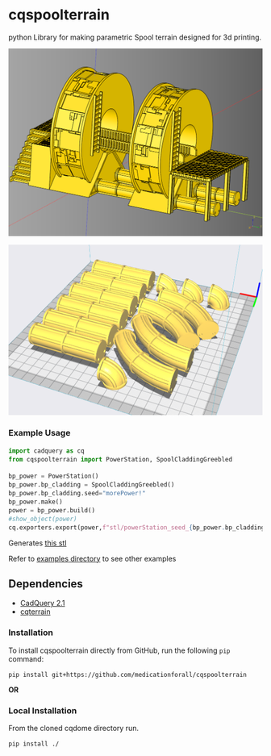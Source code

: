 # cqspoolterrain
python Library for making parametric Spool terrain designed for 3d printing.


![Station Mockup](./documentation/image/36.png)<br />

![Pipe Mockup](./documentation/image/pipe/15.png)


### Example Usage

``` python
import cadquery as cq
from cqspoolterrain import PowerStation, SpoolCladdingGreebled

bp_power = PowerStation()
bp_power.bp_cladding = SpoolCladdingGreebled()
bp_power.bp_cladding.seed="morePower!"
bp_power.make()
power = bp_power.build()
#show_object(power)
cq.exporters.export(power,f"stl/powerStation_seed_{bp_power.bp_cladding.seed}.stl")
```

Generates [this stl](stl/powerStation_seed_morePower!.stl)

Refer to [examples directory](example) to see other examples


## Dependencies
* [CadQuery 2.1](https://github.com/CadQuery/cadquery)
* [cqterrain](https://github.com/medicationforall/cqterrain)


### Installation
To install cqspoolterrain directly from GitHub, run the following `pip` command:

	pip install git+https://github.com/medicationforall/cqspoolterrain

**OR**

### Local Installation
From the cloned cqdome directory run.

	pip install ./
